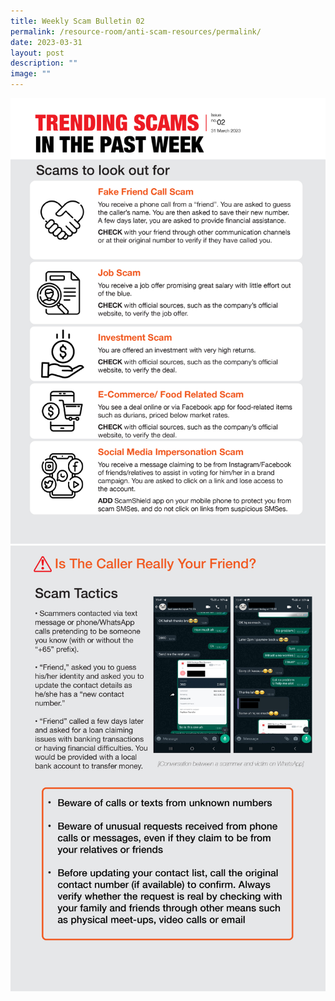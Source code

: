 ```yaml
---
title: Weekly Scam Bulletin 02
permalink: /resource-room/anti-scam-resources/permalink/
date: 2023-03-31
layout: post
description: ""
image: ""
---
```

![](/images/SPEO%20Weekly%20Bulletin/wsb-02-01.jpg)
![](/images/SPEO%20Weekly%20Bulletin/wsb-02-02.jpg)
